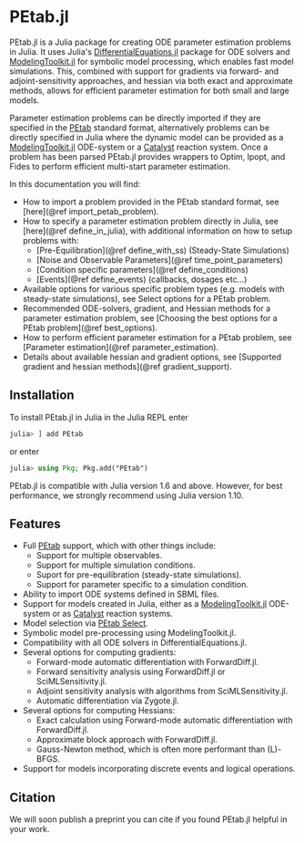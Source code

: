 # PEtab.jl

PEtab.jl is a Julia package for creating ODE parameter estimation problems in Julia. It uses Julia's [DifferentialEquations.jl](https://github.com/SciML/DifferentialEquations.jl) package for ODE solvers and [ModelingToolkit.jl](https://github.com/SciML/ModelingToolkit.jl) for symbolic model processing, which enables fast model simulations. This, combined with support for gradients via forward- and adjoint-sensitivity approaches, and hessian via both exact and approximate methods, allows for efficient parameter estimation for both small and large models.

Parameter estimation problems can be directly imported if they are specified in the [PEtab](https://petab.readthedocs.io/en/latest/) standard format, alternatively problems can be directly specified in Julia where the dynamic model can be provided as a [ModelingToolkit.jl](https://github.com/SciML/ModelingToolkit.jl) ODE-system or a [Catalyst](https://github.com/SciML/Catalyst.jl) reaction system. Once a problem has been parsed PEtab.jl provides wrappers to Optim, Ipopt, and Fides to perform efficient multi-start parameter estimation.

In this documentation you will find:

* How to import a problem provided in the PEtab standard format, see [here](@ref import_petab_problem).
* How to specify a parameter estimation problem directly in Julia, see [here](@ref define_in_julia), with additional information on how to setup problems with:
    * [Pre-Equilibration](@ref define_with_ss) (Steady-State Simulations)
    * [Noise and Observable Parameters](@ref time_point_parameters)
    * [Condition specific parameters](@ref define_conditions)
    * [Events](@ref define_events) (callbacks, dosages etc...)
* Available options for various specific problem types (e.g. models with steady-state simulations), see Select options for a PEtab problem.
* Recommended ODE-solvers, gradient, and Hessian methods for a parameter estimation problem, see [Choosing the best options for a PEtab problem](@ref best_options).
* How to perform efficient parameter estimation for a PEtab problem, see [Parameter estimation](@ref parameter_estimation).
* Details about available hessian and gradient options, see [Supported gradient and hessian methods](@ref gradient_support).

## Installation

To install PEtab.jl in Julia in the Julia REPL enter

```julia
julia> ] add PEtab
```

or enter

```julia
julia> using Pkg; Pkg.add("PEtab")
```

PEtab.jl is compatible with Julia version 1.6 and above. However, for best performance, we strongly recommend using Julia version 1.10.

## Features

* Full [PEtab](https://github.com/PEtab-dev/PEtab) support, which with other things include:
    * Support for multiple observables.
    * Support for multiple simulation conditions.
    * Suport for pre-equilibration (steady-state simulations).
    * Support for parameter specific to a simulation condition.
* Ability to import ODE systems defined in SBML files.
* Support for models created in Julia, either as a [ModelingToolkit.jl](https://github.com/SciML/ModelingToolkit.jl) ODE-system or as [Catalyst](https://github.com/SciML/Catalyst.jl) reaction systems.
* Model selection via [PEtab Select](https://github.com/PEtab-dev/petab_select).
* Symbolic model pre-processing using ModelingToolkit.jl.
* Compatibility with all ODE solvers in DifferentialEquations.jl.
* Several options for computing gradients:
    * Forward-mode automatic differentiation with ForwardDiff.jl.
    * Forward sensitivity analysis using ForwardDiff.jl or SciMLSensitivity.jl.
    * Adjoint sensitivity analysis with algorithms from SciMLSensitivity.jl.
    * Automatic differentiation via Zygote.jl.
* Several options for computing Hessians:
    * Exact calculation using Forward-mode automatic differentiation with ForwardDiff.jl.
    * Approximate block approach with ForwardDiff.jl.
    * Gauss-Newton method, which is often more performant than (L)-BFGS.
* Support for models incorporating discrete events and logical operations.

## Citation

We will soon publish a preprint you can cite if you found PEtab.jl helpful in your work.
